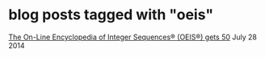 # blog posts tagged with "oeis"

[The On-Line Encyclopedia of Integer Sequences® (OEIS®) gets 50](../7_28_2014) July 28 2014
